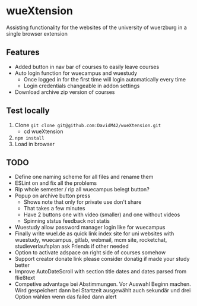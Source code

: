 # wueXtension
Assisting functionality for the websites of the university of wuerzburg in a single browser extension

## Features

* Added button in nav bar of courses to easily leave courses
* Auto login function for wuecampus and wuestudy
    * Once logged in for the first time will login automatically every time
    * Login credentials changeable in addon settings
* Download archive zip version of courses

## Test locally
1. Clone `git clone git@github.com:DavidM42/wueXtension.git`
    * cd wueXtension
2. `npm install`
3. Load in browser

## TODO
* Define one naming scheme for all files and rename them
* ESLint on and fix all the problems
* Rip whole semester / rip all wuecampus belegt button?
* Popup on archive button press
  * Shows note that only for private use don't share
  * That takes a few minutes
  * Have 2 buttons one with video (smaller) and one without videos
  * Spinning ststus feedback not statis
* Wuestudy allow password manager login like for wuecampus
* Finally write wuel.de as quick link index site for uni websites with wuestudy, wuecampus, gitlab, webmail, mcm site, rocketchat, studieverlaufsplan ask Friends if other needed
* Option to activate adspace on right side of courses somehow
* Support creator donate link please consider donatig if made your study better
* Improve AutoDateScroll with section title dates and dates parsed from fließtext
* Competive advantage bei Abstimmungen. Vor Auswahl Beginn machen. Wird gespeichert dann bei Startzeit ausgewählt auch sekundär und drei Option wählen wenn das failed dann alert